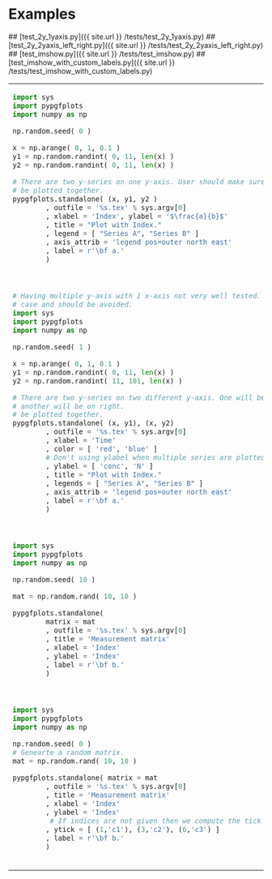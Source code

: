 # Examples
<table>
## [test_2y_1yaxis.py]({{ site.url }} /tests/test_2y_1yaxis.py)


<tr><td>

```python
import sys
import pypgfplots 
import numpy as np

np.random.seed( 0 )

x = np.arange( 0, 1, 0.1 )
y1 = np.random.randint( 0, 11, len(x) )
y2 = np.random.randint( 0, 11, len(x) )

# There are two y-series on one y-axis. User should make sure that y1 and y2 can
# be plotted together.
pypgfplots.standalone( (x, y1, y2 )
        , outfile = '%s.tex' % sys.argv[0] 
        , xlabel = 'Index', ylabel = '$\frac{a}{b}$'
        , title = "Plot with Index."
        , legend = [ "Series A", "Series B" ]
        , axis_attrib = 'legend pos=outer north east'
        , label = r'\bf a.'
        )
 
```
</td><td>

![test_2y_1yaxis.py](test_2y_1yaxis.py.png)
</td></tr>
## [test_2y_2yaxis_left_right.py]({{ site.url }} /tests/test_2y_2yaxis_left_right.py)


<tr><td>

```python
# Having multiple y-axis with 1 x-axis not very well tested. This is a corner
# case and should be avoided.
import sys
import pypgfplots 
import numpy as np

np.random.seed( 1 )

x = np.arange( 0, 1, 0.1 )
y1 = np.random.randint( 0, 11, len(x) )
y2 = np.random.randint( 11, 101, len(x) )

# There are two y-series on two different y-axis. One will be on left and
# another will be on right.
# be plotted together.
pypgfplots.standalone( (x, y1), (x, y2)
        , outfile = '%s.tex' % sys.argv[0] 
        , xlabel = 'Time'
        , color = [ 'red', 'blue' ]
        # Don't using ylabel when multiple series are plotted. Use ylabels.
        , ylabel = [ 'conc', 'N' ]
        , title = "Plot with Index."
        , legends = [ "Series A", "Series B" ]
        , axis_attrib = 'legend pos=outer north east'
        , label = r'\bf a.'
        )
 
```
</td><td>

![test_2y_2yaxis_left_right.py](test_2y_2yaxis_left_right.py.png)
</td></tr>
## [test_imshow.py]({{ site.url }} /tests/test_imshow.py)


<tr><td>

```python
import sys
import pypgfplots
import numpy as np

np.random.seed( 10 )

mat = np.random.rand( 10, 10 )

pypgfplots.standalone( 
        matrix = mat
        , outfile = '%s.tex' % sys.argv[0] 
        , title = 'Measurement matrix'
        , xlabel = 'Index'
        , ylabel = 'Index'
        , label = r'\bf b.'
        )
 
```
</td><td>

![test_imshow.py](test_imshow.py.png)
</td></tr>
## [test_imshow_with_custom_labels.py]({{ site.url }} /tests/test_imshow_with_custom_labels.py)


<tr><td>

```python
import sys
import pypgfplots
import numpy as np

np.random.seed( 0 )
# Genearte a random matrix.
mat = np.random.rand( 10, 10 )

pypgfplots.standalone( matrix = mat
        , outfile = '%s.tex' % sys.argv[0] 
        , title = 'Measurement matrix'
        , xlabel = 'Index'
        , ylabel = 'Index'
         # If indices are not given then we compute the tick location.
        , ytick = [ (1,'c1'), (3,'c2'), (6,'c3') ]  
        , label = r'\bf b.'
        )
 
```
</td><td>

![test_imshow_with_custom_labels.py](test_imshow_with_custom_labels.py.png)
</td></tr>
</table>